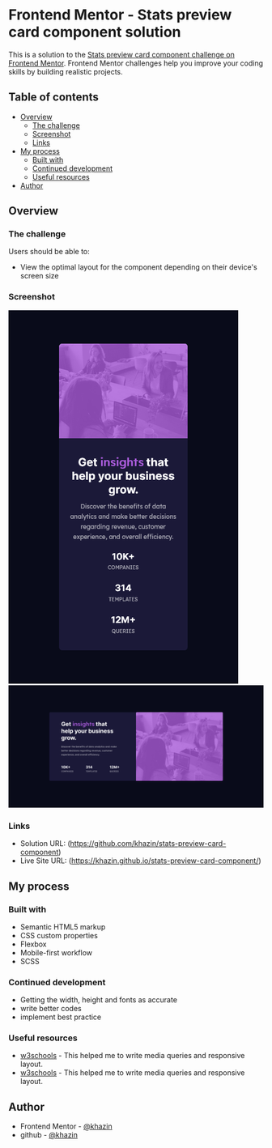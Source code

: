 # Frontend Mentor - Stats preview card component solution

This is a solution to the [Stats preview card component challenge on Frontend Mentor](https://www.frontendmentor.io/challenges/stats-preview-card-component-8JqbgoU62). Frontend Mentor challenges help you improve your coding skills by building realistic projects. 

## Table of contents

- [Overview](#overview)
  - [The challenge](#the-challenge)
  - [Screenshot](#screenshot)
  - [Links](#links)
- [My process](#my-process)
  - [Built with](#built-with)
  - [Continued development](#continued-development)
  - [Useful resources](#useful-resources)
- [Author](#author)

## Overview

### The challenge

Users should be able to:

- View the optimal layout for the component depending on their device's screen size

### Screenshot

![](screenshot/mobile.png)
![](screenshot/desktop.png)


### Links

- Solution URL: (https://github.com/khazin/stats-preview-card-component)
- Live Site URL: (https://khazin.github.io/stats-preview-card-component/)

## My process

### Built with

- Semantic HTML5 markup
- CSS custom properties
- Flexbox
- Mobile-first workflow
- SCSS

### Continued development

- Getting the width, height and fonts as accurate
- write better codes
- implement best practice

### Useful resources

- [w3schools](https://www.w3schools.com/cssref/css3_pr_mediaquery.asp) - This helped me to write media queries and responsive layout.
- [w3schools](https://www.w3schools.com/cssref/pr_dim_min-width.asp) - This helped me to write media queries and responsive layout.

## Author

- Frontend Mentor - [@khazin](https://www.frontendmentor.io/profile/khazin)
- github - [@khazin](https://github.com/khazin)
